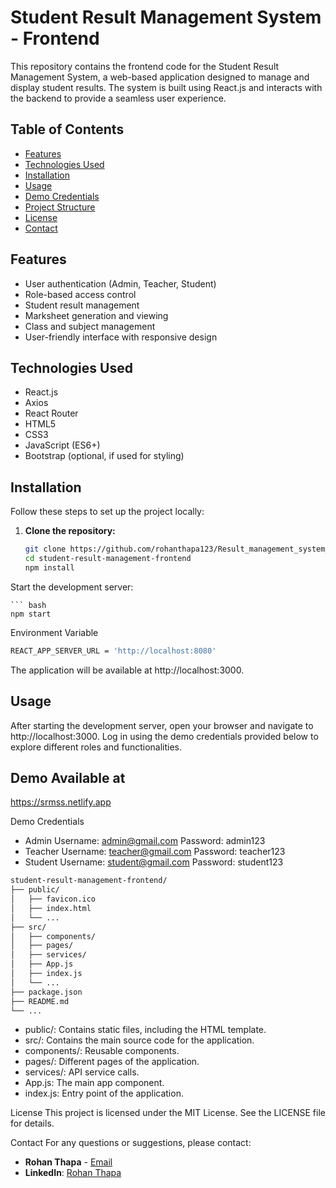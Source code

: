# Student Result Management System - Frontend

This repository contains the frontend code for the Student Result Management System, a web-based application designed to manage and display student results. The system is built using React.js and interacts with the backend to provide a seamless user experience.

## Table of Contents

- [Features](#features)
- [Technologies Used](#technologies-used)
- [Installation](#installation)
- [Usage](#usage)
- [Demo Credentials](#demo-credentials)
- [Project Structure](#project-structure)
- [License](#license)
- [Contact](#contact)

## Features

- User authentication (Admin, Teacher, Student)
- Role-based access control
- Student result management
- Marksheet generation and viewing
- Class and subject management
- User-friendly interface with responsive design

## Technologies Used

- React.js
- Axios
- React Router
- HTML5
- CSS3
- JavaScript (ES6+)
- Bootstrap (optional, if used for styling)

## Installation

Follow these steps to set up the project locally:

1. **Clone the repository:**
   ``` bash
   git clone https://github.com/rohanthapa123/Result_management_system_frontend
   cd student-result-management-frontend
   npm install
Start the development server:

    ``` bash
    npm start

Environment Variable
  ``` bash
  REACT_APP_SERVER_URL = 'http://localhost:8080'
```
The application will be available at http://localhost:3000.

## Usage
After starting the development server, open your browser and navigate to http://localhost:3000.
Log in using the demo credentials provided below to explore different roles and functionalities.

## Demo Available at
https://srmss.netlify.app

Demo Credentials
- Admin
Username: admin@gmail.com
Password: admin123
- Teacher
Username: teacher@gmail.com
Password: teacher123
- Student
Username: student@gmail.com
Password: student123

```bash
student-result-management-frontend/
├── public/
│   ├── favicon.ico
│   ├── index.html
│   └── ...
├── src/
│   ├── components/
│   ├── pages/
│   ├── services/
│   ├── App.js
│   ├── index.js
│   └── ...
├── package.json
├── README.md
└── ...


```
- public/: Contains static files, including the HTML template.
- src/: Contains the main source code for the application.
- components/: Reusable components.
- pages/: Different pages of the application.
- services/: API service calls.
- App.js: The main app component.
- index.js: Entry point of the application.



License
This project is licensed under the MIT License. See the LICENSE file for details.

Contact
For any questions or suggestions, please contact:

- **Rohan Thapa** - [Email](mailto:thaparohan2019@gmail.com)
- **LinkedIn**: [Rohan Thapa](https://www.linkedin.com/in/rohanthapa)
